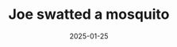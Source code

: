 ---
title: Joe swatted a mosquito
promotion: AEW
show: Collision
date: 2025-01-25
tags:
  - samoa joe
images:
  - src: /assets/snapshots/2025.01.25.AEW.Collision.a.jpg
    alt: Joe swatted a mosquito
---